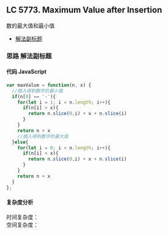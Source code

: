## LC 5773. Maximum Value after Insertion

数的最大值和最小值

- [解法副标题](#思路-解法副标题)

### 思路 解法副标题

#### 代码 JavaScript

```JavaScript
var maxValue = function(n, x) {
  //插入得到数字的最小值
  if(n[0] == '-'){
    for(let i = 1; i < n.length; i++){
      if(n[i] > x){
        return n.slice(0,i) + x + n.slice(i)
      }
    }
    return n + x
    //插入得到数字的最大值
  }else{
    for(let i = 0; i < n.length; i++){
      if(n[i] < x){
        return n.slice(0,i) + x + n.slice(i)
      }
    }
    return n + x
  }
};

```

#### 复杂度分析

时间复杂度： </br>
空间复杂度：
